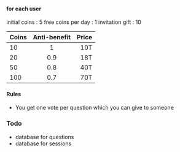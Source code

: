 #### for each user
initial coins : 5
free coins per day : 1
invitation gift : 10


| Coins | Anti-benefit | Price |
| ----- | :----------: | ----: |
| 10    |      1       |   10T |
| 20    |     0.9      |   18T |
| 50    |     0.8      |   40T |
| 100   |     0.7      |   70T |


#### Rules
- You get one vote per question which you can give to someone

### Todo
- database for questions
- database for sessions



